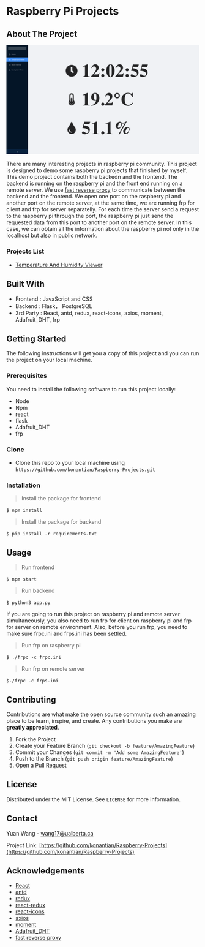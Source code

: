 # Raspberry Pi Projects

## About The Project

![preview_img](./preview.png)

There are many interesting projects in raspberry pi community. This project is designed to demo some raspberry pi projects that finished by myself. This demo project contains both the backedn and the frontend. The backend is running on the raspberry pi and the front end running on a remote server. We use [fast reverse proxy](https://github.com/fatedier/frp) to communicate between the backend and the frontend. We open one port on the raspberry pi and another port on the remote server, at the same time, we are running frp for client and frp for server separatelly. For each time the server send a request to the raspberry pi through the port, the raspberry pi just send the requested data from this port to another port on the remote server. In this case, we can obtain all the information about the raspberry pi not only in the localhost but also in public network.

### Projects List
* [Temperature And Humidity Viewer](./projects/Temperature-Humidity-Viewer/README.md)

## Built With
- Frontend : JavaScript and CSS
- Backend : Flask， PostgreSQL
- 3rd Party : React, antd, redux, react-icons, axios, moment, Adafruit_DHT, frp


## Getting Started
The following instructions will get you a copy of this project and you can run the project on your local machine.

### Prerequisites
You need to install the following software to run this project locally:
* Node
* Npm
* react
* flask
* Adafruit_DHT
* frp

### Clone

* Clone this repo to your local machine using `https://github.com/konantian/Raspberry-Projects.git`

### Installation
> Install the package for frontend 

```shell
$ npm install 
```

> Install the package for backend 

```shell
$ pip install -r requirements.txt
```

## Usage
> Run frontend

```shell
$ npm start
```
> Run backend 

```shell
$ python3 app.py
```

If you are going to run this project on raspberry pi and remote server simultaneously, you also need to run frp for client on raspberry pi and frp for server on remote environment. Also, before you run frp, you need to make sure frpc.ini and frps.ini has been settled.

> Run frp on raspberry pi
```shell
$ ./frpc -c frpc.ini
```

> Run frp on remote server
```shell
$./frpc -c frps.ini
```
## Contributing

Contributions are what make the open source community such an amazing place to be learn, inspire, and create. Any contributions you make are **greatly appreciated**.

1. Fork the Project
2. Create your Feature Branch (`git checkout -b feature/AmazingFeature`)
3. Commit your Changes (`git commit -m 'Add some AmazingFeature'`)
4. Push to the Branch (`git push origin feature/AmazingFeature`)
5. Open a Pull Request

## License

Distributed under the MIT License. See `LICENSE` for more information.

## Contact

Yuan Wang - wang17@ualberta.ca

Project Link: [https://github.com/konantian/Raspberry-Projects](https://github.com/konantian/Raspberry-Projects)

## Acknowledgements
* [React](https://reactjs.org/)
* [antd](https://ant.design/)
* [redux](https://react-redux.js.org/introduction/quick-start)
* [react-redux](https://react-redux.js.org/)
* [react-icons](https://react-icons.github.io/react-icons/)
* [axios](https://github.com/axios/axios)
* [moment](https://momentjs.com/)
* [Adafruit_DHT](https://github.com/adafruit/Adafruit_Python_DHT)
* [fast reverse proxy](https://github.com/fatedier/frp)
